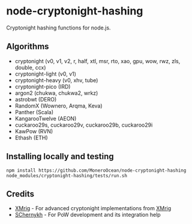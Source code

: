 node-cryptonight-hashing
===============

Cryptonight hashing functions for node.js.


Algorithms
----------
* cryptonight (v0, v1, v2, r, half, xtl, msr, rto, xao, gpu, wow, rwz, zls, double, ccx)
* cryptonight-light (v0, v1)
* cryptonight-heavy (v0, xhv, tube)
* cryptonight-pico (IRD)
* argon2 (chukwa, chukwa2, wrkz)
* astrobwt (DERO)
* RandomX (Wownero, Arqma, Keva)
* Panther (Scala)
* KangarooTwelve (AEON)
* cuckaroo29s, cuckaroo29v, cuckaroo29b, cuckaroo29i
* KawPow (RVN)
* Ethash (ETH)

Installing locally and testing
-----
```
npm install https://github.com/MoneroOcean/node-cryptonight-hashing
node_modules/cryptonight-hashing/tests/run.sh
```

Credits
-------
* [XMrig](https://github.com/xmrig) - For advanced cryptonight implementations from [XMrig](https://github.com/xmrig/xmrig)
* [SChernykh](https://github.com/SChernykh) - For PoW development and its integration help
